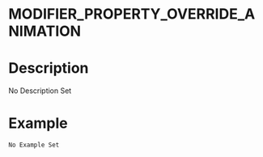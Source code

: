 # MODIFIER_PROPERTY_OVERRIDE_ANIMATION
# Description
No Description Set
# Example
```No Example Set```